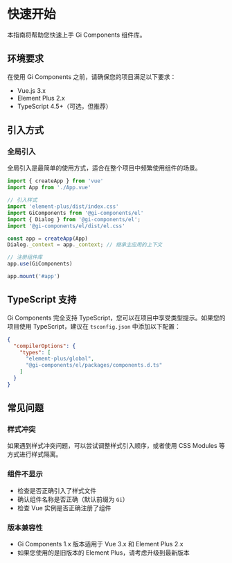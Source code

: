 # 快速开始

本指南将帮助您快速上手 Gi Components 组件库。

## 环境要求

在使用 Gi Components 之前，请确保您的项目满足以下要求：

- Vue.js 3.x
- Element Plus 2.x
- TypeScript 4.5+（可选，但推荐）


## 引入方式

### 全局引入

全局引入是最简单的使用方式，适合在整个项目中频繁使用组件的场景。

```js
import { createApp } from 'vue'
import App from './App.vue'

// 引入样式
import 'element-plus/dist/index.css'
import GiComponents from '@gi-components/el'
import { Dialog } from '@gi-components/el';
import '@gi-components/el/dist/el.css'

const app = createApp(App)
Dialog._context = app._context; // 继承主应用的上下文

// 注册组件库
app.use(GiComponents)

app.mount('#app')
```

## TypeScript 支持

Gi Components 完全支持 TypeScript，您可以在项目中享受类型提示。如果您的项目使用 TypeScript，建议在 `tsconfig.json` 中添加以下配置：

```json
{
  "compilerOptions": {
    "types": [
      "element-plus/global",
      "@gi-components/el/packages/components.d.ts"
    ]
  }
}
```

## 常见问题

### 样式冲突

如果遇到样式冲突问题，可以尝试调整样式引入顺序，或者使用 CSS Modules 等方式进行样式隔离。

### 组件不显示

- 检查是否正确引入了样式文件
- 确认组件名称是否正确（默认前缀为 `Gi`）
- 检查 Vue 实例是否正确注册了组件

### 版本兼容性

- Gi Components 1.x 版本适用于 Vue 3.x 和 Element Plus 2.x
- 如果您使用的是旧版本的 Element Plus，请考虑升级到最新版本
